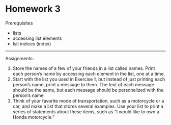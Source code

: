 # Homework 3

Prerequisites
- lists
- accessing list elements
- lsit indices (index)

---

Assignments:

1. Store the names of a few of your friends in a list called names. Print each person’s name by accessing each element in the list, one at a time.
2. Start with the list you used in Exercise 1, but instead of just printing each person’s name, print a message to them. The text of each message should be the same, but each message should be personalized with the person’s name
3. Think of your favorite mode of transportation, such as a motorcycle or a car, and make a list that stores several examples. Use your list to print a series of statements about these items, such as “I would like to own a Honda motorcycle.”
